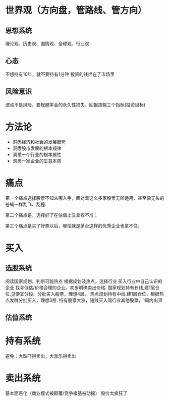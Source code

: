 # 世界观（方向盘，管路线、管方向）

## 思想系统
理论观、历史观、国情观、全球观、行业观

## 心态
不想持有10年，就不要持有1分钟
投资的钱烂在了市场里

## 风险意识
波动不是风险，要规避本金的永久性损失，回报跑输三个指标(投资目标)
# 方法论
* 洞悉经济和社会的发展趋势
* 洞悉股市发展的根本规律
* 洞悉一个行业的根本属性
* 洞悉一家企业的生意本质

# 痛点
第一个痛点选择股票不知从哪入手，面对着这么多家股票无所适用，甚至像无头的苍蝇一样乱飞、乱撞.

第二个痛点是，选择好了在估值上又拿捏不准；

第三个痛点是买了好票以后，哪怕就是茅台这样的优秀企业也拿不住。
# 买入
## 选股系统
阅读国家规划，判断可能热点
根据规划及热点，选择行业
买入行业中自己认识的企业
找寻低估/价格合理的企业。初步明确卖出价格.
国家规划持有长线,建1层仓位,见便宜分段、分批买入股票，理想4层。
热点规划持有中线,建1层仓位，根据热点发酵分批买入，理想3层.
持有股票大涨，短线买入同行业其他股票，1周内出货


## 估值系统
# 持有系统
避免：大跌吓得卖出，大涨乐得卖出
# 卖出系统
基本面恶化（商业模式被颠覆/竞争根基被动摇）
股价太疯狂了